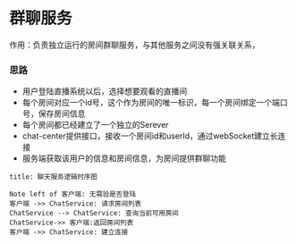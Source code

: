 # 群聊服务
作用：负责独立运行的房间群聊服务，与其他服务之间没有强关联关系，

### 思路
* 用户登陆直播系统以后，选择想要观看的直播间
* 每个房间对应一个id号，这个作为房间的唯一标识，每一个房间绑定一个端口号，保存房间信息
* 每个房间都已经建立了一个独立的Serever
* chat-center提供接口，接收一个房间id和userId，通过webSocket建立长连接
* 服务端获取该用户的信息和房间信息，为房间提供群聊功能



```sequence
title: 聊天服务逻辑时序图

Note left of 客户端: 无需验是否登陆
客户端 ->> ChatService: 请求房间列表
ChatService --> ChatService: 查询当前可用房间
ChatService->> 客户端:返回房间列表
客户端 ->> ChatService: 建立连接

```


